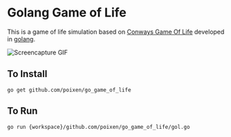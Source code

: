 # Golang Game of Life

This is a game of life simulation based on [Conways Game Of Life](https://en.wikipedia.org/wiki/Conway%27s_Game_of_Life) developed in [golang](https://golang.org/). 

![Screencapture GIF](https://thumbs.gfycat.com/FlippantJauntyAoudad-size_restricted.gif)

## To Install

`go get github.com/poixen/go_game_of_life`

## To Run

`go run {workspace}/github.com/poixen/go_game_of_life/gol.go`
